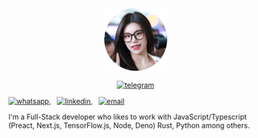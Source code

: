 <p align="center">
    <a href="https://www.google.com/search?q=Yeji+ITZY">
      <img width="125" src="bunder.png" alt="logo" />
    </a>
  </p>
  
  <p align="center">
    <a href="https://t.me/ZxhCarkecor" target="_blank">
      <img align="center" src="https://cdn.simpleicons.org/telegram/black/white" alt="telegram" height="25px" width="25px"/>
    </a>
  </p>
    <a href="https://wa.me/6285141022754?text=GTHB" target="_blank">
      <img align="center" src="https://cdn.simpleicons.org/whatsapp/black/white" alt="whatsapp" height="25px" width="25px"/>
    </a>
    &nbsp;&nbsp;
    <a href="https://www.linkedin.com/in/aral-roca-gomez-3b536bb1/" target="_blank">
      <img align="center" src="https://cdn.simpleicons.org/linkedin.svg" alt="linkedin" height="25px" width="25px"/>
    </a>
    &nbsp;&nbsp;
    <a href="mailto:contact@aralroca.com" target="_blank">
      <img align="center" src="https://cdn.simpleicons.org/protonmail.svg" alt="email" height="25px" width="25px"/>
    </a>
  
  
  I'm a Full-Stack developer who likes to work with JavaScript/Typescript (Preact, Next.js, TensorFlow.js, Node, Deno) Rust, Python among others. 
  